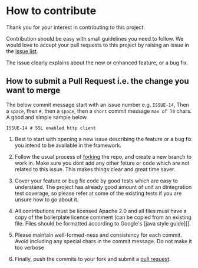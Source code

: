 # How to contribute #

Thank you for your interest in contributing to this project.

Contribution should be easy with small guidelines you need to follow.  We would love 
to accept your pull requests to this project by raising an issue in the 
[issue list](https://github.com/authorjapps/zerocode/issues).

The issue clearly explains about the new or enhanced feature, or a bug fix.

## How to submit a Pull Request i.e. the change you want to merge ##

 
The below commit message start with an issue number e.g. `ISSUE-14`, Then a `space`, 
    then `#`, then a `space`, then a `short` commit message `max of 70` chars.
    A good and simple sample below.
    
```    
ISSUE-14 # SSL enabled http client 
```

  1. Best to start with opening a new issue describing the feature or a bug fix
     you intend to be available in the framework.
     
  1. Follow the usual process of [forking][] the repo, and create a new
     branch to work in.  Make sure you dont add any other feture or code which are
     not related to this issue. This makes things clear and great time saver.

  1. Cover your feature or bug fix code by good tests which are easy to understand. The
     project has already good amount of unit an dintegration test coverage, so please 
     refer at some of the existing tests if you are unsure how to go about it.

  1. All contributions must be licensed Apache 2.0 and all files must have
     a copy of the boilerplate licence comment (can be copied from an existing
     file.  Files should be formatted according to Google's [java style guide][].

  1. Please maintain well-formed-ness and consistency for each commit. 
     Avoid including any special chars in the commit message. Do not make it too verbose

  1. Finally, push the commits to your fork and submit a [pull request][].

[forking]: https://help.github.com/articles/fork-a-repo
[pull request]: https://help.github.com/articles/creating-a-pull-request
